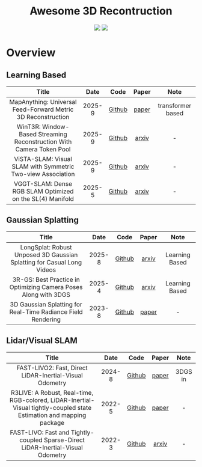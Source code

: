 <div align="center">
    <h1>Awesome 3D Recontruction</h1>
    <img src=https://img.shields.io/github/stars/ZYCheng1002/Awesome-3D-Reconstruction.svg?style=social >
    <a href="https://awesome.re"><img src="https://awesome.re/badge.svg"/></a>
</div>

# Overview

## Learning Based
|              Title              |     Date     |    Code    |   Paper   |    Note    |
| :-----------------------------: | :----------: | :--------: | :-------: | :--------: |
| MapAnything: Universal Feed-Forward Metric 3D Reconstruction | 2025-9 | [Github](https://github.com/facebookresearch/map-anything) | [paper](https://map-anything.github.io/assets/MapAnything.pdf) | transformer based |
| WinT3R: Window-Based Streaming Reconstruction With Camera Token Pool | 2025-9 | [Github](https://github.com/LiZizun/WinT3R) | [arxiv](https://arxiv.org/abs/2509.05296) | - |
| ViSTA-SLAM: Visual SLAM with Symmetric Two-view Association | 2025-9 | [Github](https://github.com/zhangganlin/vista-slam) | [arxiv](https://arxiv.org/abs/2505.12549) | - |
| VGGT-SLAM: Dense RGB SLAM Optimized on the SL(4) Manifold | 2025-5 | [Github](https://github.com/MIT-SPARK/VGGT-SLAM) | [arxiv](https://arxiv.org/abs/2509.01584) | - |

## Gaussian Splatting
|              Title              |     Date     |    Code    |   Paper   |    Note    |
| :-----------------------------: | :----------: | :--------: | :-------: | :--------: |
| LongSplat: Robust Unposed 3D Gaussian Splatting for Casual Long Videos | 2025-8 | [Github](https://github.com/NVlabs/LongSplat) | [arxiv](https://arxiv.org/abs/2508.14041) | Learning Based |
| 3R-GS: Best Practice in Optimizing Camera Poses Along with 3DGS | 2025-4 | [Github](https://github.com/zsh523/3rgs) | [arxiv](https://arxiv.org/abs/2504.04294) | Learning Based |
| 3D Gaussian Splatting for Real-Time Radiance Field Rendering | 2023-8 | [Github](https://github.com/graphdeco-inria/gaussian-splatting) | [paper](https://repo-sam.inria.fr/fungraph/3d-gaussian-splatting/3d_gaussian_splatting_high.pdf) | - |

## Lidar/Visual SLAM
|              Title              |     Date     |    Code    |   Paper   |    Note    |
| :-----------------------------: | :----------: | :--------: | :-------: | :--------: |
| FAST-LIVO2: Fast, Direct LiDAR-Inertial-Visual Odometry | 2024-8 | [Github](https://github.com/hku-mars/FAST-LIVO2) | [paper](https://arxiv.org/pdf/2408.14035) | 3DGS in |
| R3LIVE: A Robust, Real-time, RGB-colored, LiDAR-Inertial-Visual tightly-coupled state Estimation and mapping package | 2022-5 | [Github](https://github.com/hku-mars/r3live) | [paper](https://github.com/hku-mars/r3live/blob/master/papers/R3LIVE%20--%20A%20Robust%2C%20Real-time%2C%20RGB-colored%2C%20LiDAR-Inertial-Visual%20tightly-coupled%20stateEstimation%20and%20mapping%20package.pdf) | - |
| FAST-LIVO: Fast and Tightly-coupled Sparse-Direct LiDAR-Inertial-Visual Odometry | 2022-3 | [Github](https://github.com/hku-mars/FAST-LIVO) | [arxiv](https://arxiv.org/abs/2203.00893) | - |